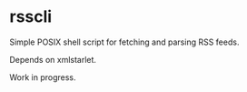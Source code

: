 # rsscli

Simple POSIX shell script for fetching and parsing RSS feeds.

Depends on xmlstarlet.

Work in progress.
